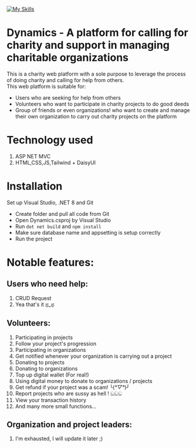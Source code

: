 [![My Skills](https://skillicons.dev/icons?i=js,html,css,tailwind,cs)](https://skillicons.dev)
# Dynamics - A platform for calling for charity and support in managing charitable organizations
This is a charity web platform with a sole purpose to leverage the process of doing charity and calling for help from others.   
This web platform is suitable for:
- Users who are seeking for help from others
- Volunteers who want to participate in charity projects to do good deeds
- Group of friends or even organizations! who want to create and manage their own organization to carry out charity projects on the platform
# Technology used 
1. ASP NET MVC
2. HTML,CSS,JS,Tailwind + DaisyUI
# Installation
Set up Visual Studio, .NET 8 and Git
- Create folder and pull all code from Git
- Open Dynamics.csproj by Visual Studio
- Run `dot net build` and `npm install`
- Make sure database name and appsetting is setup correctly
- Run the project
# Notable features:
## Users who need help:
1. CRUD Request
2. Yea that's it ಥ_ಥ
## Volunteers:
1. Participating in projects 
2. Follow your project's progression
3. Participating in organizations
4. Get notified whenever your organization is carrying out a project
5. Donating to projects
6. Donating to organizations
7. Top up digital wallet (For real!)
8. Using digital money to donate to organizations / projects
9. Get refund if your project was a scam! ╰(*°▽°*)╯
10. Report projects who are sussy as hell ! ඞඞඞ
11. View your transaction history
12. And many more small functions...
## Organization and project leaders:
1. I'm exhausted, I will update it later ;)
